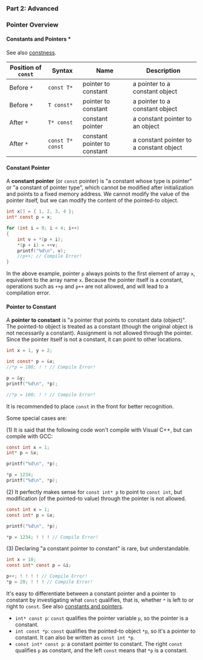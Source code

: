 ### **Part 2: Advanced**

### Pointer Overview

#### Constants and Pointers *

See also [constness](http://en.cppreference.com/w/cpp/language/pointer#Constness).

Position of `const` | Syntax | Name | Description
------------------- | ------ | ---- | -----------
Before `*` | `const T*` | pointer to constant | a pointer to a constant object
Before `*` | `T const*` | pointer to constant | a pointer to a constant object
After `*` | `T* const` | constant pointer | a constant pointer to an object
After `*` | `const T* const` | constant pointer to constant | a constant pointer to a constant object

#### Constant Pointer

A **constant pointer** (or `const` pointer) is "a constant whose type is pointer" or "a constant of pointer type", which cannot be modified after initialization and points to a fixed memory address. We cannot modify the value of the pointer itself, but we can modify the content of the pointed-to object.

```c
int x[] = { 1, 2, 3, 4 };
int* const p = x;

for (int i = 0; i < 4; i++)
{
    int v = *(p + i);
    *(p + i) = ++v;
    printf("%d\n", v);
    //p++; // Compile Error!
}
```

In the above example, pointer `p` always points to the first element of array `x`, equivalent to the array name `x`. Because the pointer itself is a constant, operations such as `++p` and `p++` are not allowed, and will lead to a compilation error.

#### Pointer to Constant

A **pointer to constant** is "a pointer that points to constant data (object)". The pointed-to object is treated as a constant (though the original object is not necessarily a constant). Assignment is not allowed through the pointer. Since the pointer itself is not a constant, it can point to other locations.

```c
int x = 1, y = 2;

int const* p = &x;
//*p = 100; ! ! // Compile Error!

p = &y;
printf("%d\n", *p);

//*p = 100; ! ! // Compile Error!
```

It is recommended to place `const` in the front for better recognition.

Some special cases are:

(1) It is said that the following code won't compile with Visual C++, but can compile with GCC:

```c
const int x = 1;
int* p = &x;

printf("%d\n", *p);

*p = 1234;
printf("%d\n", *p);
```

(2) It perfectly makes sense for `const int* p` to point to `const int`, but modification (of the pointed-to value) through the pointer is not allowed.

```c
const int x = 1;
const int* p = &x;

printf("%d\n", *p);

*p = 1234; ! ! ! // Compile Error!
```

(3) Declaring "a constant pointer to constant" is rare, but understandable.

```c
int x = 10;
const int* const p = &i;

p++; ! ! ! ! // Compile Error!
*p = 20; ! ! ! // Compile Error!
```

It's easy to differentiate between a constant pointer and a pointer to constant by investigating what `const` qualifies, that is, whether `*` is left to or right to `const`. See also [constants and pointers](#constants-and-pointers).

* `int* const p`: `const` qualifies the pointer variable `p`, so the pointer is a constant.
* `int const *p`: `const` qualifies the pointed-to object `*p`, so it's a pointer to constant. It can also be written as `const int *p`.
* `const int* const p`: a constant pointer to constant. The right `const` qualifies `p` as constant, and the left `const` means that `*p` is a constant.
